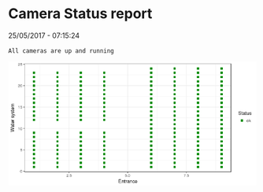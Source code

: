 Camera Status report
================
25/05/2017 - 07:15:24

    All cameras are up and running

![](camreport_files/figure-markdown_github/unnamed-chunk-2-1.png)
